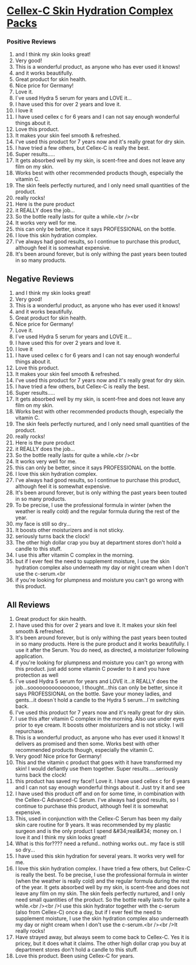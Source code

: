 # [Cellex-C Skin Hydration Complex Packs](https://products.checkmycream.com/products/Cellex-C-Skin-Hydration-Complex-Packs.html)

### Positive Reviews

<ol>
      <li>and I think my skin looks great!</li>
      <li>Very good!</li>
      <li>This is a wonderful product, as anyone who has ever used it knows!</li>
      <li>and it works beautifully.  </li>
      <li>Great product for skin health.</li>
      <li>Nice price for Germany!</li>
      <li>Love it.</li>
      <li>I&#x60;ve used Hydra 5 serum for years and LOVE it...</li>
      <li>I have used this for over 2 years and love it.</li>
      <li>I love it</li>
      <li>I have used cellex c for 6 years and I can not say enough wonderful things about it.  </li>
      <li>Love this product.</li>
      <li>It makes your skin feel smooth &amp; refreshed.</li>
      <li>I&#x27;ve used this product for 7 years now and it&#x27;s really great for dry skin.</li>
      <li>I have tried a few others, but Cellex-C is really the best.</li>
      <li>Super results.....</li>
      <li>It gets absorbed well by my skin, is scent-free and does not leave any film on my skin.</li>
      <li>Works best with other recommended products though, especially the vitamin C.</li>
      <li>The skin feels perfectly nurtured, and I only need small quantities of the product.</li>
      <li>really rocks!</li>
      <li>Here is the pure product</li>
      <li>it REALLY does the job...</li>
      <li>So the bottle really lasts for quite a while.&lt;br /&gt;&lt;br</li>
      <li>It works very well for me.</li>
      <li>this can only be better, since it says PROFESSIONAL on the bottle.  </li>
      <li>I love this skin hydration complex.</li>
      <li>I&#x27;ve always had good results, so I continue to purchase this product, although feel it is somewhat expensive.</li>
      <li>It&#x27;s been around forever, but is only withing the past years been touted in so many products.  </li>
</ol>


<h2>Negative Reviews</h2>
<ol>
<li> and I think my skin looks great!</li>
<li> Very good!</li>
<li> This is a wonderful product, as anyone who has ever used it knows!</li>
<li> and it works beautifully.  </li>
<li> Great product for skin health.</li>
<li> Nice price for Germany!</li>
<li> Love it.</li>
<li> I&#x60;ve used Hydra 5 serum for years and LOVE it...</li>
<li> I have used this for over 2 years and love it.</li>
<li> I love it</li>
<li> I have used cellex c for 6 years and I can not say enough wonderful things about it.  </li>
<li> Love this product.</li>
<li> It makes your skin feel smooth &amp; refreshed.</li>
<li> I&#x27;ve used this product for 7 years now and it&#x27;s really great for dry skin.</li>
<li> I have tried a few others, but Cellex-C is really the best.</li>
<li> Super results.....</li>
<li> It gets absorbed well by my skin, is scent-free and does not leave any film on my skin.</li>
<li> Works best with other recommended products though, especially the vitamin C.</li>
<li> The skin feels perfectly nurtured, and I only need small quantities of the product.</li>
<li> really rocks!</li>
<li> Here is the pure product</li>
<li> it REALLY does the job...</li>
<li> So the bottle really lasts for quite a while.&lt;br /&gt;&lt;br</li>
<li> It works very well for me.</li>
<li> this can only be better, since it says PROFESSIONAL on the bottle.  </li>
<li> I love this skin hydration complex.</li>
<li> I&#x27;ve always had good results, so I continue to purchase this product, although feel it is somewhat expensive.</li>
<li> It&#x27;s been around forever, but is only withing the past years been touted in so many products.  </li>
<li> To be precise, I use the professional formula in winter (when the weather is really cold) and the regular formula during the rest of the year.</li>
<li> my face is still so dry...</li>
<li> It boosts other moisturizers and is not sticky.  </li>
<li> seriously turns back the clock!</li>
<li> The other high dollar crap you buy at department stores don&#x27;t hold a candle to this stuff.</li>
<li> I use this after vitamin C complex in the morning.  </li>
<li> but if I ever feel the need to supplement moisture, I use the skin hydration complex also underneath my day or night cream when I don&#x27;t use the c-serum.&lt;br</li>
<li> if you&#x27;re looking for plumpness and moisture you can&#x27;t go wrong with this product.</li>
</ol>

<h2>All Reviews</h2>

<ol>
    <li> Great product for skin health.</li>
    <li> I have used this for over 2 years and love it. It makes your skin feel smooth &amp; refreshed.</li>
    <li> It&#x27;s been around forever, but is only withing the past years been touted in so many products.  Here is the pure product and it works beautifully.  I use it after the Serum.  You do need, as directed, a moisturizer following application.</li>
    <li> if you&#x27;re looking for plumpness and moisture you can&#x27;t go wrong with this product. just add some vitamin C powder to it and you have protection as well</li>
    <li> I&#x60;ve used Hydra 5 serum for years and LOVE it...it REALLY does the job...soooooooooooooooo, I thought...this can only be better, since it says PROFESSIONAL on the bottle.  Save your money ladies, and gents...it doesn&#x60;t hold a candle to the Hydra 5 serum...I&#x60;m switching back.</li>
    <li> I&#x27;ve used this product for 7 years now and it&#x27;s really great for dry skin.</li>
    <li> I use this after vitamin C complex in the morning.  Also use under eyes prior to eye cream. It boosts other moisturizers and is not sticky.  I will repurchase.</li>
    <li> This is a wonderful product, as anyone who has ever used it knows! It delivers as promised and then some. Works best with other recommended products though, especially the vitamin C.</li>
    <li> Very good! Nice price for Germany!</li>
    <li> This and the vitamin c product that goes with it have transformed my skin! I would defiantly use them together. Super results.....seriously turns back the clock!</li>
    <li> this product has saved my face!! Love it. I have used cellex c for 6 years and I can not say enough wonderful things about it.  Just try it and see</li>
    <li> I have used this product off and on for some time, in combination with the Cellex-C Advanced-C Serum.  I&#x27;ve always had good results, so I continue to purchase this product, although feel it is somewhat expensive.</li>
    <li> This, used in conjunction with the Cellex-C Serum has been my daily skin care routine for 9 years. It was recommended by my plastic surgeon and is the only product I spend &amp;#34;real&amp;#34; money on. I love it and I think my skin looks great!</li>
    <li> What is this for???? need a refund.. nothing works out.. my face is still so dry...</li>
    <li> I have used this skin hydration for several years.  It works very well for me.</li>
    <li> I love this skin hydration complex. I have tried a few others, but Cellex-C is really the best. To be precise, I use the professional formula in winter (when the weather is really cold) and the regular formula during the rest of the year. It gets absorbed well by my skin, is scent-free and does not leave any film on my skin. The skin feels perfectly nurtured, and I only need small quantities of the product. So the bottle really lasts for quite a while.&lt;br /&gt;&lt;br /&gt;I use this skin hydrator together with the c-serum (also from Cellex-C) once a day, but if I ever feel the need to supplement moisture, I use the skin hydration complex also underneath my day or night cream when I don&#x27;t use the c-serum.&lt;br /&gt;&lt;br /&gt;It really rocks!</li>
    <li> Have strayed away, but always seem to come back to Cellex-C.  Yes it is pricey, but it does what it claims.  The other high dollar crap you buy at department stores don&#x27;t hold a candle to this stuff.</li>
    <li> Love this product. Been using Cellex-C for years.</li>
</ol>




